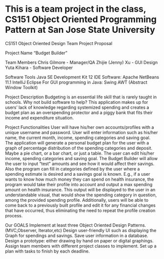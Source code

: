 # This is a team project in the class, CS151 Object Oriented Programming Pattern at San Jose State University

CS151 Object Oriented Design Team Project Proposal

Project Name
“Budget Builder”

Team Members
Chris Gilmore - Manager/QA
Zhijie (Jenny) Xu - GUI Design
Yuta Kihara - Software Developer

Software Tools
Java SE Development Kit 12 
IDE Software: 
Apache NetBeans 11.1
IntelliJ
Eclipse
For GUI programming in Java:
Swing
AWT (Abstract Window Toolkit)

Project Description
Budgeting is an essential life skill that is rarely taught in schools. Why not build software to help? This application makes up for users’ lack of knowledge regarding systemized spending and creates a budget plan as an overspending protector and a piggy bank that fits their income and expenditure situation.  

Project Functionalities
User will have his/her own accounts/profiles with a unique username and password.
User will enter information such as his/her name, the current month, income, spending categories and saving goal. 
The application will generate a personal budget plan for the user with a graph of percentage distribution of the spending categories and deposit. Maybe a pie chart, or a bar chart, or just a table.
The user can edit his/her income, spending categories and saving goal.
The Budget Builder will allow the user to input “test” amounts and see how it would affect their savings. Also the program can fill in categories defined by the user where a spending estimate is desired and a savings goal is known. E.g., if a user wants to know how much money they can spend on health insurance, the program would take their profile into account and output a max spending amount on health insurance. This output will be displayed to the user in an understandable visual, that would show the spending category in question, among the provided spending profile. Additionally, users will be able to come back to a previously built profile and edit it for any financial changes that have occurred, thus eliminating the need to repeat the profile creation process.

Our GOALS 
Implement at least three Object Oriented Design Patterns. (MVC,Observer, Iterator,etc)
Design user-friendly UI such as displaying the Graph for spendings and savings.
Save user information in a database.
Design a prototype: either drawing by hand on paper or digital graphings.
Assign team members with different project classes to implement.
Set up a plan with tasks to finish by each deadline.

